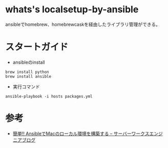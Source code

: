 # whats's localsetup-by-ansible
ansibleでhomebrew、homebrewcaskを経由したライブラリ管理ができる。

# スタートガイド
- ansibleのinstall

```
brew install python
brew install ansible
```

- 実行コマンド

```
ansible-playbook -i hosts packages.yml
```

# 参考
- [簡単!! AnsibleでMacのローカル環境を構築する – サーバーワークスエンジニアブログ](http://blog.serverworks.co.jp/tech/2017/05/22/ansible-for-mac/)
